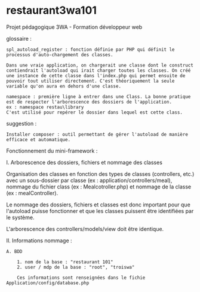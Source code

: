 # restaurant3wa101
Projet pédagogique 3WA - Formation développeur web

glossaire :

    spl_autoload_register : fonction définie par PHP qui définit le processus d'auto-chargement des classes.

    Dans une vraie application, on chargerait une classe dont le construct contiendrait l'autoload qui irait charger toutes les classes. On créé une instance de cette classe dans l'index.php qui permet ensuite de pouvoir tout utiliser directement. C'est théoriquement la seule variable qu'on aura en dehors d'une classe.

    namespace : première ligne à entrer dans une Class. La bonne pratique est de respecter l'arborescence des dossiers de l'application.
    ex : namespace restau\library
    C'est utilisé pour repérer le dossier dans lequel est cette class.



suggestion :

    Installer composer : outil permettant de gérer l'autoload de manière efficace et automatique.


Fonctionnement du mini-framework :

I. Arborescence des dossiers, fichiers et nommage des classes

  Organisation des classes en fonction des types de classes (controllers, etc.) avec un sous-dossier par classe (ex : application/controllers/meal), nommage du fichier class (ex : Mealcotroller.php) et nommage de la classe (ex : mealController).

  Le nommage des dossiers, fichiers et classes est donc important pour que l'autoload puisse fonctionner et que les classes puissent être identifiées par le système.

  L'arborescence des controllers/models/view doit être identique.

II. Informations nommage : 

	A. BDD
	
		1. nom de la base : "restaurant 101"
		2. user / mdp de la base : "root", "troiswa"

		Ces informations sont renseignées dans le fichie Application/config/database.php

